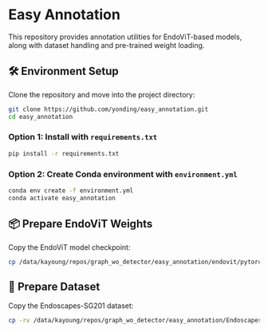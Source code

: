# Easy Annotation

This repository provides annotation utilities for EndoViT-based models, along with dataset handling and pre-trained weight loading.

## 🛠️ Environment Setup

Clone the repository and move into the project directory:

```bash
git clone https://github.com/yonding/easy_annotation.git
cd easy_annotation
```

### Option 1: Install with `requirements.txt`

```bash
pip install -r requirements.txt
```

### Option 2: Create Conda environment with `environment.yml`

```bash
conda env create -f environment.yml
conda activate easy_annotation
```

## 📦 Prepare EndoViT Weights

Copy the EndoViT model checkpoint:

```bash
cp /data/kayoung/repos/graph_wo_detector/easy_annotation/endovit/pytorch_model.bin ./endovit
```

## 📂 Prepare Dataset

Copy the Endoscapes-SG201 dataset:

```bash
cp -rv /data/kayoung/repos/graph_wo_detector/easy_annotation/Endoscapes-SG201 ./
```
